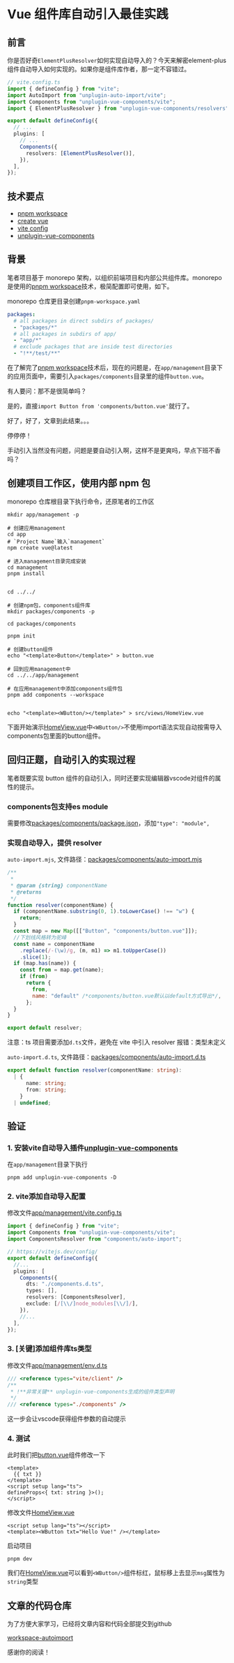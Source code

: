 # Vue 组件库自动引入最佳实践

## 前言

你是否好奇`ElementPlusResolver`如何实现自动导入的？今天来解密element-plus组件自动导入如何实现的。如果你是组件库作者，那一定不容错过。

```ts
// vite.config.ts
import { defineConfig } from "vite";
import AutoImport from "unplugin-auto-import/vite";
import Components from "unplugin-vue-components/vite";
import { ElementPlusResolver } from "unplugin-vue-components/resolvers";

export default defineConfig({
  // ...
  plugins: [
    // ...
    Components({
      resolvers: [ElementPlusResolver()],
    }),
  ],
});
```

## 技术要点

- [pnpm workspace][pnpm-workspace]
- [create vue][create-vue]
- [vite config][vite-config]
- [unplugin-vue-components][unplugin-vue-components]

## 背景

笔者项目基于 monorepo 架构，以组织前端项目和内部公共组件库。monorepo 是使用的[pnpm workspace][pnpm-workspace]技术，极简配置即可使用，如下。

monorepo 仓库更目录创建`pnpm-workspace.yaml`

```yaml
packages:
  # all packages in direct subdirs of packages/
  - "packages/*"
  # all packages in subdirs of app/
  - "app/*"
  # exclude packages that are inside test directories
  - "!**/test/**"
```

在了解完了[pnpm workspace][pnpm-workspace]技术后，现在的问题是，在`app/management`目录下的应用页面中，需要引入`packages/components`目录里的组件`button.vue`。

有人要问：那不是很简单吗？

是的，直接`import Button from 'components/button.vue'`就行了。

好了，好了，文章到此结束。。。

停停停！

手动引入当然没有问题，问题是要自动引入啊，这样不是更爽吗，早点下班不香吗？

## 创建项目工作区，使用内部 npm 包

monorepo 仓库根目录下执行命令，还原笔者的工作区

```shell
mkdir app/management -p

# 创建应用management
cd app
# `Project Name`输入`management`
npm create vue@latest

# 进入management目录完成安装
cd management
pnpm install


cd ../../

# 创建npm包，components组件库
mkdir packages/components -p

cd packages/components

pnpm init

# 创建button组件
echo "<template>Button</template>" > button.vue

# 回到应用management中
cd ../../app/management

# 在应用management中添加components组件包
pnpm add components --workspace


echo "<template><WButton/></template>" > src/views/HomeView.vue

```

下面开始演示[HomeView.vue][HomeView.vue]中`<WButton/>`不使用import语法实现自动按需导入components包里面的button组件。

## 回归正题，自动引入的实现过程

笔者既要实现 button 组件的自动引入，同时还要实现编辑器vscode对组件的属性的提示。

### components包支持es module

需要修改[packages/components/package.json][package.json]，添加`"type": "module",`

### 实现自动导入，提供 resolver

`auto-import.mjs`, 文件路径：[packages/components/auto-import.mjs][auto-import.mjs]

```js
/**
 *
 * @param {string} componentName
 * @returns
 */
function resolver(componentName) {
  if (componentName.substring(0, 1).toLowerCase() !== "w") {
    return;
  }
  const map = new Map([["Button", "components/button.vue"]]);
  //下划线风格转为驼峰
  const name = componentName
    .replace(/-(\w)/g, (m, m1) => m1.toUpperCase())
    .slice(1);
  if (map.has(name)) {
    const from = map.get(name);
    if (from)
      return {
        from,
        name: "default" /*components/button.vue默认以default方式导出*/,
      };
  }
}

export default resolver;
```

注意：ts 项目需要添加`d.ts`文件，避免在 vite 中引入 resolver 报错：类型未定义

`auto-import.d.ts`, 文件路径：[packages/components/auto-import.d.ts][auto-import.d.ts]

```ts
export default function resolver(componentName: string):
  | {
      name: string;
      from: string;
    }
  | undefined;
```

## 验证

### 1. 安装vite自动导入插件[unplugin-vue-components][unplugin-vue-components]

在`app/management`目录下执行

```shell
pnpm add unplugin-vue-components -D
```

### 2. vite添加自动导入配置

修改文件[app/management/vite.config.ts][vite.config.ts]

```ts
import { defineConfig } from "vite";
import Components from "unplugin-vue-components/vite";
import ComponentsResolver from "components/auto-import";

// https://vitejs.dev/config/
export default defineConfig({
  //...
  plugins: [
    Components({
      dts: "./components.d.ts",
      types: [],
      resolvers: [ComponentsResolver],
      exclude: [/[\\/]node_modules[\\/]/],
    }),
    //...
  ],
});
```

### 3. [**关键**]添加组件库ts类型 

修改文件[app/management/env.d.ts][env.d.ts]

```ts
/// <reference types="vite/client" />
/**
 * !**非常关键** unplugin-vue-components生成的组件类型声明
 */
/// <reference types="./components" />
```

这一步会让vscode获得组件参数的自动提示

### 4. 测试

此时我们把[button.vue][button.vue]组件修改一下

```vue
<template>
  {{ txt }}
</template>
<script setup lang="ts">
defineProps<{ txt: string }>();
</script>
```

修改文件[HomeView.vue][HomeView.vue]

```vue
<script setup lang="ts"></script>
<template><WButton txt="Hello Vue!" /></template>
```

启动项目

```shell
pnpm dev
```

我们在[HomeView.vue][HomeView.vue]可以看到`<WButton/>`组件标红，鼠标移上去显示`msg`属性为`string`类型

## 文章的代码仓库

为了方便大家学习，已经将文章内容和代码全部提交到github

[workspace-autoimport][repo]

感谢你的阅读！

[package.json]: https://github.com/weiquanju/workspace-autoimport/blob/main/packages/components/package.json
[auto-import.mjs]: https://github.com/weiquanju/workspace-autoimport/blob/main/packages/components/auto-import.mjs
[auto-import.d.ts]: https://github.com/weiquanju/workspace-autoimport/blob/main/packages/components/auto-import.d.ts
[button.vue]: https://github.com/weiquanju/workspace-autoimport/blob/main/packages/components/button.vue
[vite.config.ts]: https://github.com/weiquanju/workspace-autoimport/blob/main/app/management/vite.config.ts
[env.d.ts]: https://github.com/weiquanju/workspace-autoimport/blob/main/app/management/env.d.ts
[HomeView.vue]: https://github.com/weiquanju/workspace-autoimport/blob/main/app/management/src/views/HomeView.vue
[pnpm-workspace]: https://pnpm.io/zh/pnpm-workspace_yaml
[create-vue]: https://github.com/vuejs/create-vue
[vite-config]: https://vitejs.dev/config/
[unplugin-vue-components]: https://github.com/unplugin/unplugin-vue-components
[repo]: https://github.com/weiquanju/workspace-autoimport
